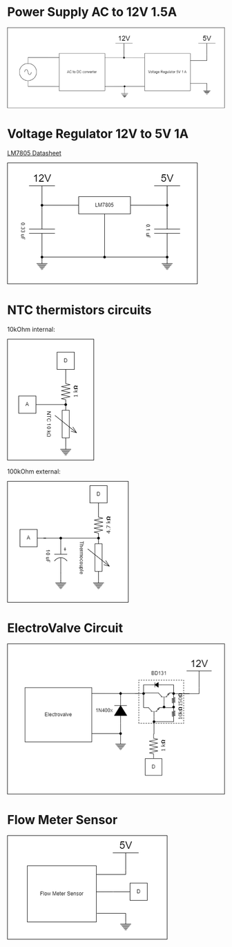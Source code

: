 # Power Supply AC to 12V 1.5A

![Block_Diagram_Power_Supply](Power-Supply.png)

# Voltage Regulator 12V to 5V 1A

[LM7805 Datasheet](https://pdf1.alldatasheet.com/datasheet-pdf/view/82833/FAIRCHILD/LM7805.html)

![Voltage_Regulator](Voltage-Regulator.png)

# NTC thermistors circuits

10kOhm internal:

![Internal_Temperature_Sensor](NTC-waterproof.png)

100kOhm external:

![External_Temperature_Sensor](NTC-external.png)

# ElectroValve Circuit

![Electrovalve](Electrovalve-Circuit.png)

# Flow Meter Sensor

![Flow_Meter_Sensor](Flow-Meter-Sensor.png)

